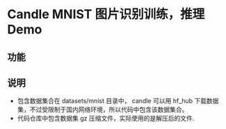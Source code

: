 # Candle MNIST 图片识别训练，推理 Demo

## 功能

## 说明
- 包含数据集合在 datasets/mnist 目录中， candle 可以用 hf_hub 下载数据集，不过受限制于国内网络环境，所以代码中包含该数据集合。
- 代码仓库中包含数据集 gz 压缩文件，实际使用的是解压后的文件.